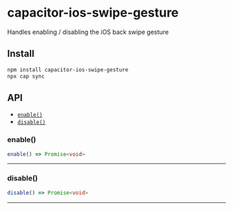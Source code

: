 # capacitor-ios-swipe-gesture

Handles enabling / disabling the iOS back swipe gesture

## Install

```bash
npm install capacitor-ios-swipe-gesture
npx cap sync
```

## API

<docgen-index>

* [`enable()`](#enable)
* [`disable()`](#disable)

</docgen-index>

<docgen-api>
<!--Update the source file JSDoc comments and rerun docgen to update the docs below-->

### enable()

```typescript
enable() => Promise<void>
```

--------------------


### disable()

```typescript
disable() => Promise<void>
```

--------------------

</docgen-api>
